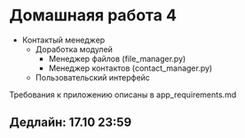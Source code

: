 # Домашнаяя работа 4
- Контактый менеджер
	- Доработка модулей
		- Менеджер файлов (file_manager.py)
		- Менеджер контактов (contact_manager.py)
	- Пользовательский интерфейс

Требования к приложению описаны в app_requirements.md

## Дедлайн: 17.10 23:59